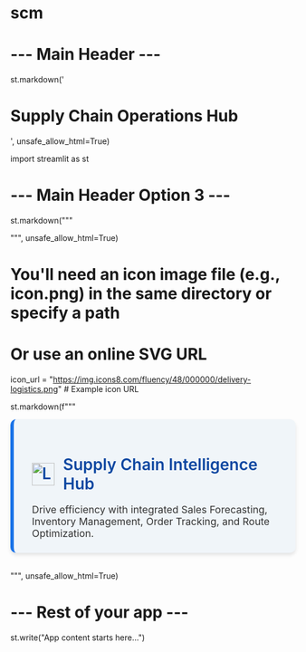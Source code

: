 # scm

# --- Main Header ---
st.markdown('<div class="main-header"><h1 class="main-title">Supply Chain Operations Hub</h1></div>', unsafe_allow_html=True)

import streamlit as st

# --- Main Header Option 3 ---
st.markdown("""
<style>
.custom-header-container {
    background-color: #f0f5f9; /* Light blue-grey background */
    padding: 1.5rem 2rem;
    border-radius: 10px;
    border-left: 6px solid #1a73e8; /* Accent color border */
    margin-bottom: 2rem;
    box-shadow: 0 4px 6px rgba(0, 0, 0, 0.1);
}
.custom-header-container h1 {
    color: #0d47a1; /* Darker blue */
    margin-bottom: 0.5rem;
    font-weight: 600; /* Slightly bolder */
    display: flex;
    align-items: center;
}
.custom-header-container h1 img {
    margin-right: 15px; /* Space between icon and text */
    height: 40px; /* Control icon size */
}
.custom-header-container p {
    color: #333; /* Dark grey text */
    font-size: 1.1rem;
    margin-bottom: 0;
}
</style>
""", unsafe_allow_html=True)

# You'll need an icon image file (e.g., icon.png) in the same directory or specify a path
# Or use an online SVG URL
icon_url = "https://img.icons8.com/fluency/48/000000/delivery-logistics.png" # Example icon URL

st.markdown(f"""
<div class="custom-header-container">
    <h1><img src="{icon_url}" alt="Logistics Icon"> Supply Chain Intelligence Hub</h1>
    <p>Drive efficiency with integrated Sales Forecasting, Inventory Management, Order Tracking, and Route Optimization.</p>
</div>
""", unsafe_allow_html=True)

# --- Rest of your app ---
st.write("App content starts here...")
